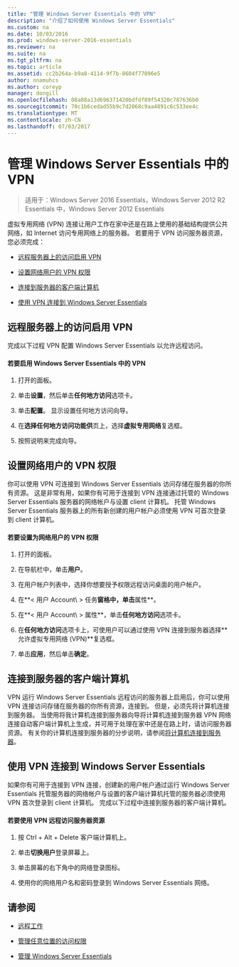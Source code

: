 ```yaml
---
title: "管理 Windows Server Essentials 中的 VPN"
description: "介绍了如何使用 Windows Server Essentials"
ms.custom: na
ms.date: 10/03/2016
ms.prod: windows-server-2016-essentials
ms.reviewer: na
ms.suite: na
ms.tgt_pltfrm: na
ms.topic: article
ms.assetid: cc2b264a-b9a8-4114-9f7b-8604f77096e5
author: nnamuhcs
ms.author: coreyp
manager: dongill
ms.openlocfilehash: 08a08a13d696371420bdfdf89f54320c787636b0
ms.sourcegitcommit: 70c1b6cedad55b9c7d2068c9aa4891c6c533ee4c
ms.translationtype: MT
ms.contentlocale: zh-CN
ms.lasthandoff: 07/03/2017
---
```

# <a name="manage-vpn-in-windows-server-essentials"></a>管理 Windows Server Essentials 中的 VPN

>适用于：Windows Server 2016 Essentials，Windows Server 2012 R2 Essentials 中，Windows Server 2012 Essentials 
  
 虚拟专用网络 (VPN) 连接让用户工作在家中还是在路上使用的基础结构提供公共网络，如 Internet 访问专用网络上的服务器。 若要用于 VPN 访问服务器资源，您必须完成：  
  
-   [远程服务器上的访问启用 VPN](Manage-VPN-in-Windows-Server-Essentials.md#BKMK_1)  
  
-   [设置网络用户的 VPN 权限](Manage-VPN-in-Windows-Server-Essentials.md#BKMK_2)  
  
-   [连接到服务器的客户端计算机](Manage-VPN-in-Windows-Server-Essentials.md#BKMK_Connect)  
  
-   [使用 VPN 连接到 Windows Server Essentials](Manage-VPN-in-Windows-Server-Essentials.md#BKMK_3)  
  
##  <a name="BKMK_1"></a>远程服务器上的访问启用 VPN  
 完成以下过程 VPN 配置 Windows Server Essentials 以允许远程访问。  
  
#### <a name="to-enable-vpn-in-windows-server-essentials"></a>若要启用 Windows Server Essentials 中的 VPN  
  
1.  打开的面板。  
  
2.  单击**设置**，然后单击**任何地方访问**选项卡。  
  
3.  单击**配置**。 显示设置任何地方访问向导。  
  
4.  在**选择任何地方访问功能供**页上，选择**虚拟专用网络**复选框。  
  
5.  按照说明来完成向导。  
  
##  <a name="BKMK_2"></a>设置网络用户的 VPN 权限  
 你可以使用 VPN 可连接到 Windows Server Essentials 访问存储在服务器的你所有资源。 这是非常有用，如果你有可用于连接到 VPN 连接通过托管的 Windows Server Essentials 服务器的网络帐户与设置 client 计算机。 托管 Windows Server Essentials 服务器上的所有新创建的用户帐户必须使用 VPN 可首次登录到 client 计算机。  
  
#### <a name="to-set-vpn-permissions-for-network-users"></a>若要设置为网络用户的 VPN 权限  
  
1.  打开的面板。  
  
2.  在导航栏中，单击**用户**。  
  
3.  在用户帐户列表中，选择你想要授予权限远程访问桌面的用户帐户。  
  
4.  在**< 用户 Account\ > 任务**窗格中，单击**属性**。  
  
5.  在**< 用户 Account\ > 属性**，单击**任何地方访问**选项卡。  
  
6.  在**任何地方访问**选项卡上，可使用户可以通过使用 VPN 连接到服务器选择**允许虚拟专用网络 (VPN)**复选框。  
  
7.  单击**应用**，然后单击**确定**。  
  
##  <a name="BKMK_Connect"></a>连接到服务器的客户端计算机  
 VPN 运行 Windows Server Essentials 远程访问的服务器上启用后，你可以使用 VPN 连接访问存储在服务器的你所有资源，连接到。 但是，必须先将计算机连接到服务器。 当使用将我计算机连接到服务器向导将计算机连接到服务器 VPN 网络连接自动客户端计算机上生成，并可用于处理在家中还是在路上时，请访问服务器资源。 有关你的计算机连接到服务器的分步说明，请参阅[将计算机连接到服务器](../use/Get-Connected-in-Windows-Server-Essentials.md#BKMK_9)。  
  
##  <a name="BKMK_3"></a>使用 VPN 连接到 Windows Server Essentials  
 如果你有可用于连接到 VPN 连接，创建新的用户帐户通过运行 Windows Server Essentials 托管服务器的网络帐户与设置的客户端计算机托管的服务器必须使用 VPN 首次登录到 client 计算机。 完成以下过程中连接到服务器的客户端计算机。  
  
#### <a name="to-use-vpn-to-remotely-access-server-resources"></a>若要使用 VPN 远程访问服务器资源  
  
1.  按 Ctrl + Alt + Delete 客户端计算机上。  
  
2.  单击**切换用户**登录屏幕上。  
  
3.  单击屏幕的右下角中的网络登录图标。  
  
4.  使用你的网络用户名和密码登录到 Windows Server Essentials 网络。  
  
## <a name="see-also"></a>请参阅  
  
-   [远程工作](../use/Work-Remotely-in-Windows-Server-Essentials.md)  
  
-   [管理任意位置的访问权限](Manage-Anywhere-Access-in-Windows-Server-Essentials.md)  
  
-   [管理 Windows Server Essentials](Manage-Windows-Server-Essentials.md)
